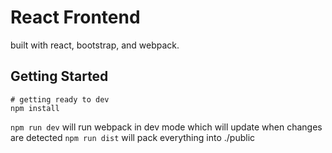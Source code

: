# React Frontend
built with react, bootstrap, and webpack.


## Getting Started
```
# getting ready to dev
npm install
```

`npm run dev` will run webpack in dev mode which will update when changes are detected
`npm run dist` will pack everything into ./public
